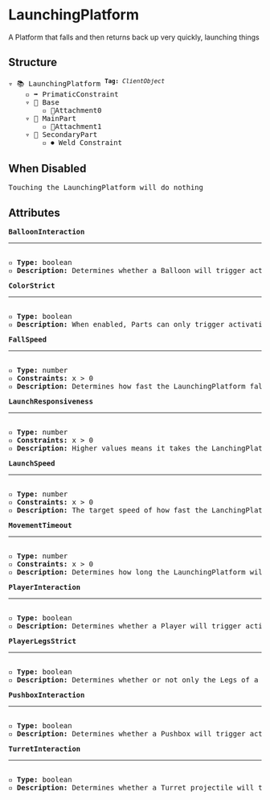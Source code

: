 # LaunchingPlatform

A Platform that falls and then returns back up very quickly, launching things

## Structure
<pre>
▿ 📚 LaunchingPlatform <sup><b>Tag:</b> <i>ClientObject</i></sup>
    ▫️ ➡️ PrimaticConstraint
    ▿ 🔲 Base 
        ▫️ 🔹Attachment0
    ▿ 🔲 MainPart 
        ▫️ 🔹Attachment1
    ▿ 🔲 SecondaryPart 
        ▫️ ⏺ Weld Constraint
</pre>

## When Disabled
<pre>
Touching the LaunchingPlatform will do nothing
</pre>

## Attributes
<pre>
<b>BalloonInteraction</b>  
<hr>
▫️ <b>Type:</b> boolean  
▫️ <b>Description:</b> Determines whether a Balloon will trigger activation of the LaunchingPlatform  
</pre>

<pre>
<b>ColorStrict</b>  
<hr>
▫️ <b>Type:</b> boolean  
▫️ <b>Description:</b> When enabled, Parts can only trigger activation of the LaunchingPlatform when they match the color of the FallingPlatform. However, Parts that belong to the player are exempt from this rule 
</pre>

<pre>
<b>FallSpeed</b>  
<hr>
▫️ <b>Type:</b> number  
▫️ <b>Constraints:</b> x > 0  
▫️ <b>Description:</b> Determines how fast the LaunchingPlatform falls
</pre>

<pre>
<b>LaunchResponsiveness</b>  
<hr>
▫️ <b>Type:</b> number  
▫️ <b>Constraints:</b> x > 0  
▫️ <b>Description:</b> Higher values means it takes the LanchingPlatform more time to reach its LaunchSpeed
</pre>

<pre>
<b>LaunchSpeed</b>  
<hr>
▫️ <b>Type:</b> number  
▫️ <b>Constraints:</b> x > 0  
▫️ <b>Description:</b> The target speed of how fast the LanchingPlatform will move back toward its resting position
</pre>

<pre>
<b>MovementTimeout</b>  
<hr>
▫️ <b>Type:</b> number  
▫️ <b>Constraints:</b> x > 0  
▫️ <b>Description:</b> Determines how long the LaunchingPlatform will wait in order to try and get itself unstuck
</pre>

<pre>
<b>PlayerInteraction</b>  
<hr>
▫️ <b>Type:</b> boolean  
▫️ <b>Description:</b> Determines whether a Player will trigger activation of the FallingPlatform  
</pre>

<pre>
<b>PlayerLegsStrict</b>  
<hr>
▫️ <b>Type:</b> boolean  
▫️ <b>Description:</b> Determines whether or not only the Legs of a Player can activate the LaunchingPlatform when PlayerInteraction is true
</pre>

<pre>
<b>PushboxInteraction</b>  
<hr>
▫️ <b>Type:</b> boolean  
▫️ <b>Description:</b> Determines whether a Pushbox will trigger activation of the LaunchingPlatform  
</pre>

<pre>
<b>TurretInteraction</b>  
<hr>
▫️ <b>Type:</b> boolean  
▫️ <b>Description:</b> Determines whether a Turret projectile will trigger activation of the LaunchingPlatform  
</pre>
